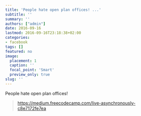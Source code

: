 ```yaml
---
title: 'People hate open plan offices! ...'
subtitle: ''
summary: ''
authors: ["admin"]
date: 2016-09-16
lastmod: 2016-09-16T23:18:38+02:00
categories:
- facebook
tags: []
featured: no
image:
  placement: 1
  caption: ''
  focal_point: 'Smart'
  preview_only: true
slug: ''
---
```

People hate open plan offices!
> https://medium.freecodecamp.com/live-asynchronously-c8e7172fe7ea

